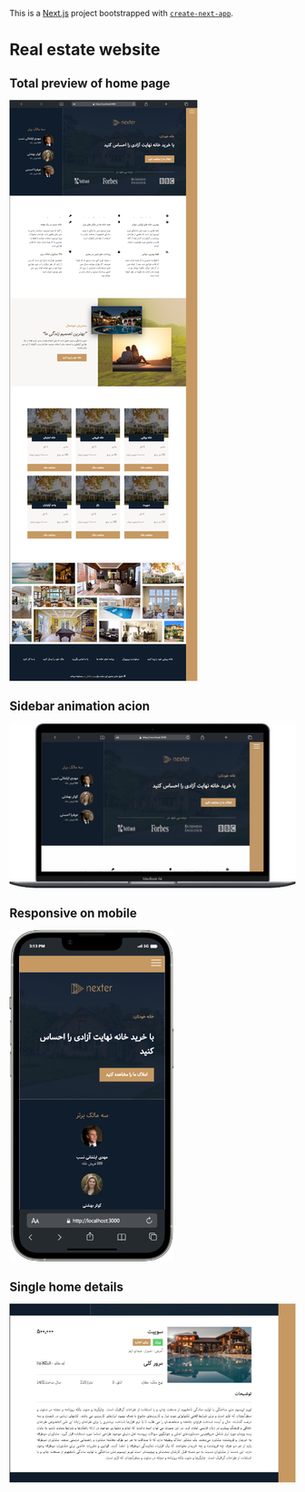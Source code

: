 This is a [Next.js](https://nextjs.org/) project bootstrapped with [`create-next-app`](https://github.com/vercel/next.js/tree/canary/packages/create-next-app).

<h1>Real estate website</h1>

<h2>Total preview of home page</h2>

![](public/preview/total-preview.png)

<h2>Sidebar animation acion</h2>

![](public/preview/sidebar.gif)

<h2>Responsive on mobile</h2>

![](public/preview/mobile.png)

<h2>Single home details</h2>

![](public/preview/single-home.png)
